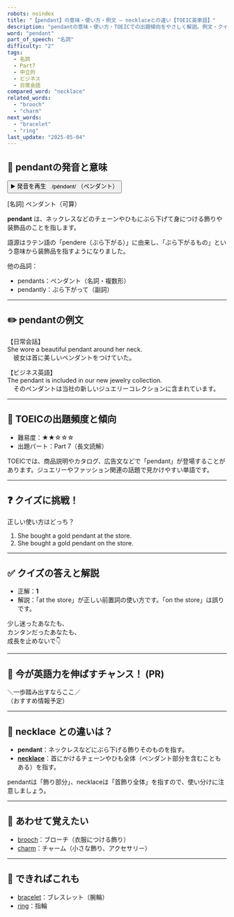 ```yaml
---
robots: noindex
title: "【pendant】の意味・使い方・例文 ― necklaceとの違い【TOEIC英単語】"
description: "pendantの意味・使い方・TOEICでの出題傾向をやさしく解説。例文・クイズ付きでnecklaceとの違いもわかりやすく学べます。"
word: "pendant"
part_of_speech: "名詞"
difficulty: "2"
tags:
  - 名詞
  - Part7
  - 中立的
  - ビジネス
  - 日常会話
compared_word: "necklace"
related_words:
  - "brooch"
  - "charm"
next_words:
  - "bracelet"
  - "ring"
last_update: "2025-05-04"
---
```


## 🔰 pendantの発音と意味

<button class="play-audio" onclick="playTTS('pendant')">
  <span class="play-audio-main">
    ▶️ 発音を再生　/péndənt/
  </span>
  <span class="play-audio-sub">
    （ペンダント）
  </span>
</button>

[名詞] ペンダント（可算）

**pendant** は、ネックレスなどのチェーンやひもにぶら下げて身につける飾りや装飾品のことを指します。

語源はラテン語の「pendere（ぶら下がる）」に由来し、「ぶら下がるもの」という意味から装飾品を指すようになりました。

他の品詞：  
- pendants：ペンダント（名詞・複数形）
- pendantly：ぶら下がって（副詞）

---

## ✏️ pendantの例文

【日常会話】  
She wore a beautiful pendant around her neck.  
　彼女は首に美しいペンダントをつけていた。

【ビジネス英語】  
The pendant is included in our new jewelry collection.  
　そのペンダントは当社の新しいジュエリーコレクションに含まれています。

---

## 🎯 TOEICの出題頻度と傾向

- 難易度：★★☆☆☆
- 出題パート：Part 7（長文読解）

TOEICでは、商品説明やカタログ、広告文などで「pendant」が登場することがあります。ジュエリーやファッション関連の話題で見かけやすい単語です。

---

## ❓ クイズに挑戦！

正しい使い方はどっち？

1. She bought a gold pendant at the store.  
2. She bought a gold pendant on the store.

---

## ✅ クイズの答えと解説

- 正解：**1**
- 解説：「at the store」が正しい前置詞の使い方です。「on the store」は誤りです。

少し迷ったあなたも、  
カンタンだったあなたも、  
成長を止めないで👇️

---

## 🚀 今が英語力を伸ばすチャンス！ (PR)

<div class="info-center">
＼一歩踏み出すならここ／<br>  
（おすすめ情報予定）
</div>

---

## 🤔  necklace との違いは？

- **pendant**：ネックレスなどにぶら下げる飾りそのものを指す。
- **[necklace](/word/necklace)**：首にかけるチェーンやひも全体（ペンダント部分を含むこともある）を指す。

pendantは「飾り部分」、necklaceは「首飾り全体」を指すので、使い分けに注意しましょう。

---

## 🧩 あわせて覚えたい

- [brooch](/word/brooch)：ブローチ（衣服につける飾り）
- [charm](/word/charm)：チャーム（小さな飾り、アクセサリー）

---

## 📖 できればこれも

- [bracelet](/word/bracelet)：ブレスレット（腕輪）
- [ring](/word/ring)：指輪

<!-- cvid: aid22_bid20 -->
